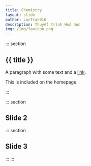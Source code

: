```yaml
---
title: Chemistry
layout: slide
author: LocTran016
description: Thuyết trình Hoá học
img: /img/favicon.png
---
```

::: section
## {{ title }}
A paragraph with some text and a [link](http://hakim.se).
<!-- Excerpt Start -->
This is included on the homepage.
<!-- Excerpt End -->
:::

::: section
## Slide 2
::: section
## Slide 3
:::
:::